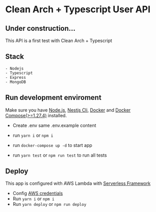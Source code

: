 # Clean Arch + Typescript User API
## Under construction...
This API is a first test with Clean Arch + Typescript

## Stack
    - Nodejs
    - Typescript
    - Express
    - MongoDB

## Run development enviroment

Make sure you have [Node.js](https://nodejs.org/en/), [Nestjs Cli](https://docs.nestjs.com/), [Docker](https://docs.docker.com/desktop/) and [Docker Compose(>=1.27.4)](https://docs.docker.com/compose/install/) installed. 

- Create .env same .env.example content

- run `yarn i` or `npm i`

- run `docker-compose up -d` to start app
  
- run `yarn test` or `npm run test` to run all tests

## Deploy

This app is configured with AWS Lambda with [Serverless Framework](https://www.serverless.com/)

- Config [AWS credentials](https://docs.aws.amazon.com/cli/latest/userguide/cli-configure-files.html)
- Run `yarn i` or `npm i`
- Run `yarn deploy` or `npm run deploy`